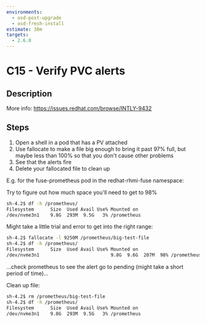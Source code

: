 ```yaml
---
environments:
  - osd-post-upgrade
  - osd-fresh-install
estimate: 30m
targets:
  - 2.6.0
---
```


# C15 - Verify PVC alerts

## Description

More info: <https://issues.redhat.com/browse/INTLY-9432>

## Steps

1. Open a shell in a pod that has a PV attached
2. Use fallocate to make a file big enough to bring it past 97% full, but maybe less than 100% so that you don't cause other problems
3. See that the alerts fire
4. Delete your fallocated file to clean up

E.g. for the fuse-prometheus pod in the redhat-rhmi-fuse namespace:

Try to figure out how much space you'll need to get to 98%

```bash
sh-4.2$ df -h /prometheus/
Filesystem      Size  Used Avail Use% Mounted on
/dev/nvme3n1    9.8G  293M  9.5G   3% /prometheus
```

Might take a little trial and error to get into the right range:

```bash
sh-4.2$ fallocate -l 9250M /prometheus/big-test-file
sh-4.2$ df -h /prometheus/
Filesystem      Size  Used Avail Use% Mounted on
/dev/nvme3n1                          9.8G  9.6G  207M  98% /prometheus
```

...check prometheus to see the alert go to pending (might take a short period of time)...

Clean up file:

```bash
sh-4.2$ rm /prometheus/big-test-file
sh-4.2$ df -h /prometheus/
Filesystem      Size  Used Avail Use% Mounted on
/dev/nvme3n1    9.8G  293M  9.5G   3% /prometheus
```
